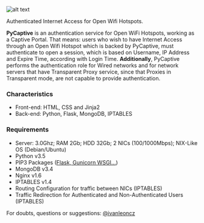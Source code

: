 
![alt text](https://raw.githubusercontent.com/ivanlmj/PyCaptive/master/app/static/pycaptive_logo.png)

Authenticated Internet Access for Open Wifi Hotspots.

**PyCaptive** is an authentication service for Open WiFi Hotspots, working as a Captive Portal. That means: users who wish to have Internet Access through an Open Wifi Hotspot which is backed by PyCaptive, must authenticate to open a session, which is based on Username, IP Address and Expire Time, according with Login Time.  **Additionally**, PyCaptive performs the authentication role for Wired networks and for network servers that have Transparent Proxy service, since that Proxies in Transparent mode, are not capable to provide authentication.

### Characteristics
- Front-end: HTML, CSS and Jinja2
- Back-end: Python, Flask, MongoDB, IPTABLES

### Requirements
- Server: 3.0Ghz; RAM 2Gb; HDD 32Gb; 2 NICs (100/1000Mbps); NIX-Like OS (Debian/Ubuntu)
- Python v3.5
- PIP3 Packages ([Flask, Gunicorn WSGI...](https://github.com/ivanlmj/PyCaptive/blob/master/requirements.txt))
- MongoDB v3.4
- Nginx v1.6
- IPTABLES v1.4
- Routing Configuration for traffic between NICs (IPTABLES)
- Traffic Redirection for Authenticated and Non-Authenticated Users (IPTABLES)

For doubts, questions or suggestions: [@ivanleoncz](https://twitter.com/ivanleoncz)
